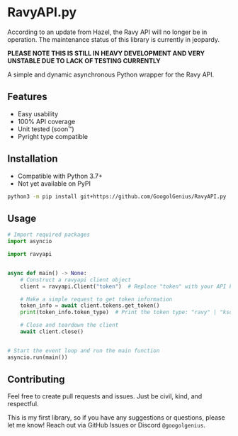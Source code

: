 # RavyAPI.py

According to an update from Hazel, the Ravy API will no longer be in operation. The maintenance status of this library is currently in jeopardy.

**PLEASE NOTE THIS IS STILL IN HEAVY DEVELOPMENT AND VERY UNSTABLE DUE TO LACK OF TESTING CURRENTLY**

A simple and dynamic asynchronous Python wrapper for the Ravy API.

## Features

- Easy usability
- 100% API coverage
- Unit tested (soon™️)
- Pyright type compatible

## Installation

- Compatible with Python 3.7+
- Not yet available on PyPI

```bash
python3 -m pip install git+https://github.com/GoogolGenius/RavyAPI.py
```

## Usage

```python
# Import required packages
import asyncio

import ravyapi


async def main() -> None:
    # Construct a ravyapi client object
    client = ravyapi.Client("token")  # Replace "token" with your API key

    # Make a simple request to get token information
    token_info = await client.tokens.get_token()
    print(token_info.token_type)  # Print the token type: "ravy" | "ksoft"

    # Close and teardown the client
    await client.close()


# Start the event loop and run the main function
asyncio.run(main())
```

## Contributing

Feel free to create pull requests and issues. Just be civil, kind, and respectful.

This is my first library, so if you have any suggestions or questions, please let me know! Reach out via GitHub Issues or Discord `@googolgenius`.
